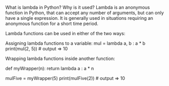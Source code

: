 What is lambda in Python? Why is it used?
Lambda is an anonymous function in Python, that can accept any number of arguments, but can only have a single expression. It is generally used in situations requiring an anonymous function for a short time period. 

Lambda functions can be used in either of the two ways:

Assigning lambda functions to a variable:
mul = lambda a, b : a * b
print(mul(2, 5))    # output => 10

Wrapping lambda functions inside another function:

def myWrapper(n):
 return lambda a : a * n

mulFive = myWrapper(5)
print(mulFive(2))    # output => 10
